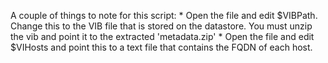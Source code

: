 A couple of things to note for this script:
	* Open the file and edit $VIBPath. Change this to the VIB file that is stored on the datastore. You must unzip the vib and point it to the extracted 'metadata.zip'
	* Open the file and edit $VIHosts and point this to a text file that contains the FQDN of each host.